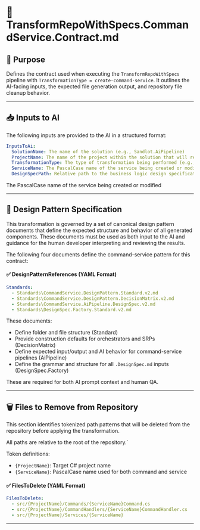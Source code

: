 # 🧠 TransformRepoWithSpecs.CommandService.Contract.md

## 📘 Purpose

Defines the contract used when executing the `TransformRepoWithSpecs` pipeline with `TransformationType = create-command-service`. It outlines the AI-facing inputs, the expected file generation output, and repository file cleanup behavior.

---

## 📥 Inputs to AI

The following inputs are provided to the AI in a structured format:

```yaml
InputsToAi:
  SolutionName: The name of the solution (e.g., Sandlot.AiPipeline)
  ProjectName: The name of the project within the solution that will receive the transformation
  TransformationType: The type of transformation being performed (e.g., create-command-service)
  ServiceName: The PascalCase name of the service being created or modified
  DesignSpecPath: Relative path to the business logic design specification within the filestore (e.g., specs/LogHelloWorldService.DesignSpec.md) The PascalCase name of the service being created or modified
```

The PascalCase name of the service being created or modified

---

## 📐 Design Pattern Specification

This transformation is governed by a set of canonical design pattern documents that define the expected structure and behavior of all generated components. These documents must be used as both input to the AI and guidance for the human developer interpreting and reviewing the results.

The following four documents define the command-service pattern for this contract:

#### ✅ DesignPatternReferences (YAML Format)

```yaml
Standards:
  - Standards\CommandService.DesignPattern.Standard.v2.md
  - Standards\CommandService.DesignPattern.DecisionMatrix.v2.md
  - Standards\CommandService.AiPipeline.DesignSpec.v2.md
  - Standards\DesignSpec.Factory.Standard.v2.md
```

These documents:

- Define folder and file structure (Standard)
- Provide construction defaults for orchestrators and SRPs (DecisionMatrix)
- Define expected input/output and AI behavior for command-service pipelines (AiPipeline)
- Define the grammar and structure for all `.DesignSpec.md` inputs (DesignSpec.Factory)

These are required for both AI prompt context and human QA.

---

## 🗑️ Files to Remove from Repository

This section identifies tokenized path patterns that will be deleted from the repository before applying the transformation.

All paths are relative to the root of the repository.`

Token definitions:

- `{ProjectName}`: Target C# project name
- `{ServiceName}`: PascalCase name used for both command and service

#### ✅ FilesToDelete (YAML Format)

```yaml
FilesToDelete:
  - src/{ProjectName}/Commands/{ServiceName}Command.cs
  - src/{ProjectName}/CommandHandlers/{ServiceName}CommandHandler.cs
  - src/{ProjectName}/Services/{ServiceName}
```

---
